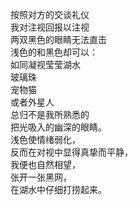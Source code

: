 <p class="has-line-data" data-line-start="0" data-line-end="15">按照对方的交谈礼仪<br>
我对注视回报以注视<br>
两双黑色的眼睛无法直击<br>
浅色的和黑色却可以：<br>
如同凝视莹莹湖水<br>
玻璃珠<br>
宠物猫<br>
或者外星人<br>
总归不是我所熟悉的<br>
把光吸入的幽深的眼睛。<br>
浅色使情绪弱化，<br>
反而在对视中显得真挚而平静，<br>
我便也自然相望，<br>
张开一张黑网，<br>
在湖水中仔细打捞起来。</p>
